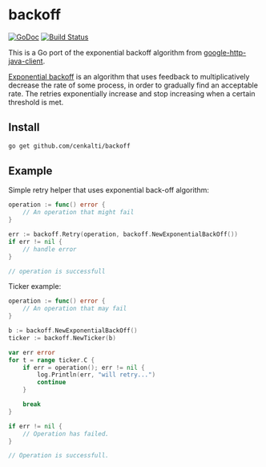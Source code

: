 # backoff

[![GoDoc](https://godoc.org/github.com/cenkalti/backoff?status.png)](https://godoc.org/github.com/cenkalti/backoff)
[![Build Status](https://travis-ci.org/cenkalti/backoff.png)](https://travis-ci.org/cenkalti/backoff)

This is a Go port of the exponential backoff algorithm from
[google-http-java-client](https://code.google.com/p/google-http-java-client/wiki/ExponentialBackoff).

[Exponential backoff](http://en.wikipedia.org/wiki/Exponential_backoff)
is an algorithm that uses feedback to multiplicatively decrease the rate of some process,
in order to gradually find an acceptable rate.
The retries exponentially increase and stop increasing when a certain threshold is met.




## Install

```bash
go get github.com/cenkalti/backoff
```

## Example

Simple retry helper that uses exponential back-off algorithm:

```go
operation := func() error {
    // An operation that might fail
}

err := backoff.Retry(operation, backoff.NewExponentialBackOff())
if err != nil {
    // handle error
}

// operation is successfull
```

Ticker example:

```go
operation := func() error {
    // An operation that may fail
}

b := backoff.NewExponentialBackOff()
ticker := backoff.NewTicker(b)

var err error
for t = range ticker.C {
    if err = operation(); err != nil {
        log.Println(err, "will retry...")
        continue
    }

    break
}

if err != nil {
    // Operation has failed.
}

// Operation is successfull.
```

